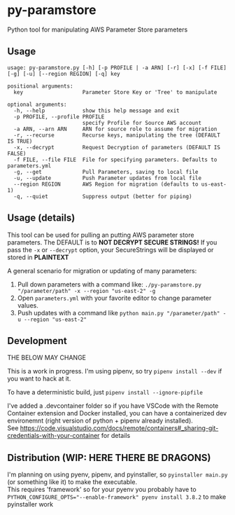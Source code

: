 # py-paramstore
Python tool for manipulating AWS Parameter Store parameters

## Usage
```
usage: py-paramstore.py [-h] [-p PROFILE | -a ARN] [-r] [-x] [-f FILE] [-g] [-u] [--region REGION] [-q] key

positional arguments:
  key                   Parameter Store Key or 'Tree' to manipulate

optional arguments:
  -h, --help            show this help message and exit
  -p PROFILE, --profile PROFILE
                        specify Profile for Source AWS account
  -a ARN, --arn ARN     ARN for source role to assume for migration
  -r, --recurse         Recurse keys, manipulating the tree (DEFAULT IS TRUE)
  -x, --decrypt         Request Decryption of parameters (DEFAULT IS FALSE)
  -f FILE, --file FILE  File for specifying parameters. Defaults to parameters.yml
  -g, --get             Pull Parameters, saving to local file
  -u, --update          Push Parameter updates from local file
  --region REGION       AWS Region for migration (defaults to us-east-1)
  -q, --quiet           Suppress output (better for piping)
  ```

## Usage (details)

This tool can be used for pulling an putting AWS parameter store parameters.  The DEFAULT is to **NOT DECRYPT SECURE STRINGS!**
If you pass the `-x` or `--decrypt` option, your SecureStrings will be displayed or stored in **PLAINTEXT**

A general scenario for migration or updating of many parameters:
1. Pull down parameters with a command like: `./py-paramstore.py "/parameter/path" -x --region "us-east-2" -g`
2. Open `parameters.yml` with your favorite editor to change parameter values.
3. Push updates with a command like `python main.py "/parameter/path" -u --region "us-east-2"`

## Development

THE BELOW MAY CHANGE

This is a work in progress.  I'm using pipenv, so try `pipenv install --dev` if you want to hack at it.

To have a deterministic build, just `pipenv install --ignore-pipfile`


I've added a .devcontainer folder so if you have VSCode with the Remote Container extension and Docker installed,
you can have a containerized dev environemnt (right version of python + pipenv already installed).  
See https://code.visualstudio.com/docs/remote/containers#_sharing-git-credentials-with-your-container for details

## Distribution (WIP:  HERE THERE BE DRAGONS)

I'm planning on using pyenv, pipenv, and pyinstaller, so `pyinstaller main.py` (or something like it) to make the executable.  
This requires 'framework' so for your pyenv you probably have to `PYTHON_CONFIGURE_OPTS="--enable-framework" pyenv install 3.8.2` 
to make pyinstaller work